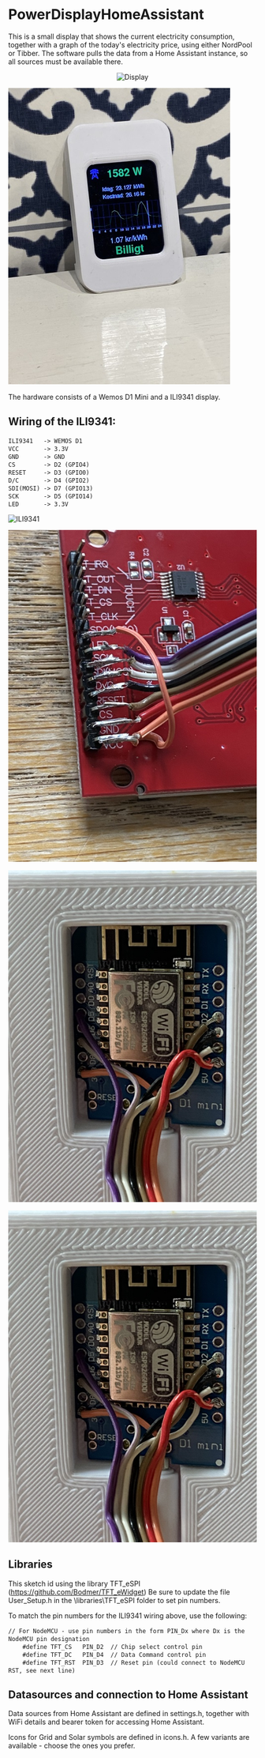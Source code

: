 # PowerDisplayHomeAssistant

This is a small display that shows the current electricity consumption, together with a graph of the today's electricity price, using either NordPool or Tibber. The software pulls the data from a Home Assistant instance, so all sources must be available there.
<p align="center">
  <img src="(https://github.com/johannyren/PowerDisplayHomeAssistant/blob/main/Images/Display1.jpg?raw=true)" width="350" title="Display">
</p>

![alt text](https://github.com/johannyren/PowerDisplayHomeAssistant/blob/main/Images/Display1.jpg?raw=true)

The hardware consists of a Wemos D1 Mini and a ILI9341 display.

## Wiring of the ILI9341:

```
ILI9341   -> WEMOS D1
VCC       -> 3.3V
GND       -> GND
CS        -> D2 (GPIO4)
RESET     -> D3 (GPIO0)
D/C       -> D4 (GPIO2)
SDI(MOSI) -> D7 (GPIO13)
SCK       -> D5 (GPIO14)
LED       -> 3.3V
```
<p align="left">
  <img src="(https://github.com/johannyren/PowerDisplayHomeAssistant/blob/main/Images/Wiring_ILI9341.jpg?raw=true)" title="ILI9341">
</p>

![alt text](https://github.com/johannyren/PowerDisplayHomeAssistant/blob/main/Images/Wiring_ILI9341.jpg?raw=true)

<p align="left">
  <img src="https://github.com/johannyren/PowerDisplayHomeAssistant/blob/main/Images/Wiring__WemosD1.jpg?raw=true" title="Wemos D1">
</p>

![alt text](https://github.com/johannyren/PowerDisplayHomeAssistant/blob/main/Images/Wiring__WemosD1.jpg?raw=true)

## Libraries
This sketch id using the library TFT_eSPI (https://github.com/Bodmer/TFT_eWidget)
Be sure to update the file User_Setup.h in the \libraries\TFT_eSPI folder to set pin numbers. 

To match the pin numbers for the ILI9341 wiring above, use the following:
```
// For NodeMCU - use pin numbers in the form PIN_Dx where Dx is the NodeMCU pin designation
    #define TFT_CS   PIN_D2  // Chip select control pin
    #define TFT_DC   PIN_D4  // Data Command control pin
    #define TFT_RST  PIN_D3  // Reset pin (could connect to NodeMCU RST, see next line)
```
## Datasources and connection to Home Assistant
Data sources from Home Assistant are defined in settings.h, together with WiFi details and bearer token for accessing Home Assistant.

Icons for Grid and Solar symbols are defined in icons.h. A few variants are available - choose the ones you prefer.

    
    
